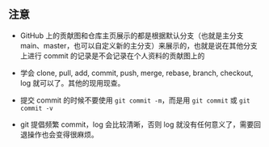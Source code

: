 ## 注意

- GitHub 上的贡献图和仓库主页展示的都是根据默认分支（也就是主分支 main、master，也可以自定义新的主分支）来展示的，也就是说在其他分支上进行 commit 的记录是不会记录在个人资料的贡献图上的

- 学会 clone, pull, add, commit, push, merge, rebase, branch, checkout, log 就可以了。其他的现用现查。

- 提交 commit 的时候不要使用 `git commit -m`，而是用 `git commit` 或 `git commit -v`
- git 提倡频繁 commit，log 会比较清晰，否则 log 就没有任何意义了，需要回退操作也会变得很麻烦。
